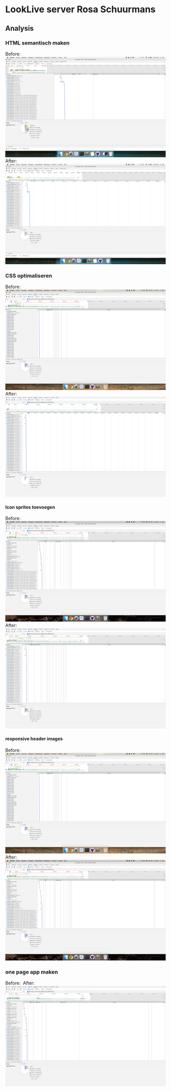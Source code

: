 # LookLive server Rosa Schuurmans
## Analysis

### HTML semantisch maken
Before:
<img src="public/images/screenshots/semantic_before.png" alt="">
After:
<img src="public/images/screenshots/semantic_after.png" alt="">
### CSS optimaliseren
Before:
<img src="public/images/screenshots/css_before.png" alt="">
After:
<img src="public/images/screenshots/css_after.png" alt="">

#### Icon sprites toevoegen
Before:
<img src="public/images/screenshots/img_sprites_before.png" alt="">
After:
<img src="public/images/screenshots/img_sprites_after.png" alt="">

#### responsive header images
Before:
<img src="public/images/screenshots/header_before.png" alt="">
After:
<img src="public/images/screenshots/header_after.png" alt="">

### one page app maken
Before:
<img src="public/images/screenshots/app_before.png" alt="">
After:
<img src="public/images/screenshots/app_after.png" alt="">

